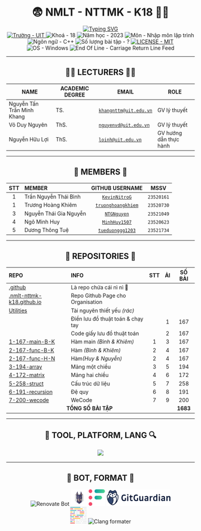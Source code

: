 <h1 align="center">😨 NMLT - NTTMK - K18 😵‍💫</h1>

<div align="center">
	<a href="https://nmlt-nttmk-k18.github.io"><img src="https://readme-typing-svg.herokuapp.com?font=JetBrains+Mono&duration=4000&pause=800&color=FDFFB6&background=222436&center=true&vCenter=true&random=true&width=500&lines=UIT;NH%E1%BA%ACP+M%C3%94N+L%E1%BA%ACP+TR%C3%8CNH;NGUY%E1%BB%84N+T%E1%BA%A4N+TR%E1%BA%A6N+MINH+KHANG;1000+B%C3%80I+CODE+THI%E1%BA%BEU+NHI;NMLT+NTTMK+K18;TR%C6%AF%E1%BB%9CNG+%C4%90%E1%BA%A0I+H%E1%BB%8CC+C%C3%94NG+NGH%E1%BB%86+TH%C3%94NG+TIN" alt="Typing SVG" /></a>
</div>

<!-- Source: https://git.io/typing-svg-->

<div align="center">
	<a href="https://uit.edu.vn/">
		<img src="https://img.shields.io/badge/tr%C6%B0%E1%BB%9Dng-UIT-a0c4ff?style=for-the-badge" alt="Trường - UIT">
	</a>
	<img src="https://img.shields.io/badge/kho%C3%A1-18-9bf6ff?style=for-the-badge" alt="Khoá - 18">
	<img src="https://img.shields.io/badge/n%C4%83m_h%E1%BB%8Dc-2023-caffbf?style=for-the-badge" alt="Năm học - 2023">
	<img src="https://img.shields.io/badge/m%C3%B4n-nh%E1%BA%ADp_m%C3%B4n_l%E1%BA%ADp_tr%C3%ACnh-fdffb6?style=for-the-badge" alt="Môn - Nhập môn lập trình">
	<img src="https://img.shields.io/badge/ng%C3%B4n_ng%E1%BB%AF-C%2B%2B-ffd6a5?style=for-the-badge" alt="Ngôn ngữ - C++">
	<img src="https://img.shields.io/badge/s%E1%BB%91%20l%C6%B0%E1%BB%A3ng%20b%C3%A0i%20t%E1%BA%ADp-%3F-ffadad?style=for-the-badge" alt="Số lượng bài tập - ?">
	<a href="./LICENSE">
		<img src="https://img.shields.io/badge/License-MIT-ffc6ff?style=for-the-badge" alt="LICENSE - MIT">
	</a>
	<img src="https://img.shields.io/badge/OS-Windows-bdb2ff?style=for-the-badge&logo=windows%2011" alt="OS - Windows">
	<img src="https://img.shields.io/badge/EOL-CRLF-a0c4ff?style=for-the-badge" alt="End Of Line - Carriage Return Line Feed">
</div>

---

<h2 align="center">🧑‍🏫 LECTURERS 👨‍🏫</h2>

<div align="center">
	<table style="margin-left: auto; margin-right: auto;">
		<thead>
			<tr>
				<th><b>NAME</B></th>
				<th><b>ACADEMIC DEGREE</B></th>
				<th><b>EMAIL</B></th>
				<th><b>ROLE</B></th>
			</tr>
		</thead>
		<tbody>
			<tr>
				<td>Nguyễn Tấn Trần Minh Khang</td>
				<td>TS.</td>
				<td><code><a href="mailto:khangnttm@uit.edu.vn">khangnttm@uit.edu.vn</a></code></td>
				<td>GV lý thuyết</td>
			</tr>
			<tr>
				<td>Võ Duy Nguyên</td>
				<td>ThS.</td>
				<td><code><a href="mailto:nguyenvd@uit.edu.vn">nguyenvd@uit.edu.vn</a></code></td>
				<td>GV lý thuyết</td>
			</tr>
			<tr>
				<td>Nguyễn Hữu Lợi</td>
				<td>ThS.</td>
				<td><code><a href="mailto:loinh@uit.edu.vn">loinh@uit.edu.vn</a></code></td>
				<td>GV hướng dẫn thực hành</td>
			</tr>
		</tbody>
	</table>
</div>

---

<h2 align="center">🧒 MEMBERS 🧒</h2>

<div align="center">
	<table style="margin-left: auto; margin-right: auto;">
		<thead>
			<tr>
				<th align="center"><b>STT</b></th>
				<th align="left"><b>MEMBER</b></th>
				<th align="center"><b>GITHUB USERNAME</b></th>
				<th align="center"><b>MSSV</b></th>
			</tr>
		</thead>
		<tbody>
			<tr>
				<td align="center">1</td>
				<td>Trần Nguyễn Thái Bình</td>
				<td align="center"><code><a href="https://github.com/KevinNitroG">KevinNitroG</a></code></td>
				<td align="center"><code>23520161</code></td>
			</tr>
			<tr>
				<td align="center">1</td>
				<td>Trương Hoàng Khiêm</td>
				<td align="center"><code><a href="https://github.com/truonghoangkhiem">truonghoangkhiem</a></code></td>
				<td align="center"><code>23520730</code></td>
			</tr>
			<tr>
				<td align="center">3</td>
				<td>Nguyễn Thái Gia Nguyễn</td>
				<td align="center"><code><a href="https://github.com/NTGNguyen">NTGNguyen</a></code></td>
				<td align="center"><code>23521049</code></td>
			</tr>
			<tr>
				<td align="center">4</td>
				<td>Ngô Minh Huy</td>
				<td align="center"><code><a href="https://github.com/MinhHuy1507">MinhHuy1507</a></code></td>
				<td align="center"><code>23520623</code></td>
			</tr>
			<tr>
				<td align="center">5</td>
				<td>Dương Thông Tuệ</td>
				<td align="center"><code><a href="https://github.com/tueduonggg1203">tueduonggg1203</a></code></td>
				<td align="center"><code>23521734</code></td>
			</tr>
		</tbody>
	</table>
</div>

---

<h2 align="center">📁 REPOSITORIES 📂</h2>

<div align="center">
	<table style="margin-left: auto; margin-right: auto;">
		<thead>
			<tr>
				<th align="left"><b>REPO</b></th>
				<th align="left"><b>INFO</b></th>
				<th><b>STT</b></th>
				<th><b>ẢI</b></th>
				<th><b>SỐ BÀI</b></th>
			</tr>
		</thead>
		<tbody>
			<tr>
				<td><a href="../../../.github">.github</a></td>
				<td>Là repo chứa cái nì nì 🤥</td>
				<td></td>
				<td></td>
				<td></td>
			</tr>
			<tr>
				<td><a href="../../../.nmlt-nttmk-k18.github.io">.nmlt-nttmk-k18.github.io</a></td>
				<td>Repo Github Page cho Organisation</td>
				<td></td>
				<td></td>
				<td></td>
			</tr>
			<tr>
				<td><a href="../../../Utilities">Utilities</a></td>
				<td>Tài nguyên thiết yếu <i>(rác)</i></td>
				<td></td>
				<td></td>
				<td></td>
			</tr>
			<tr>
				<td></td>
				<td>Điền lưu đồ thuật toán & chạy tay</td>
				<td></td>
				<td align="center">1</td>
				<td align="center">167</td>
				</tr>
				<tr>
				<td></td>
				<td>Code giấy lưu đồ thuật toán</td>
				<td></td>
				<td align="center">2</td>
				<td align="center">167</td>
				</tr>
			<tr>
				<td><a href="../../../1-167-main-B-K">1-167-main-B-K</a></td>
				<td>Hàm main <i>(Bình & Khiêm)</i></td>
				<td align="center">1</td>
				<td align="center">3</td>
				<td align="center">167</td>
			</tr>
			<tr>
				<td><a href="../../../2-167-func-B-K">2-167-func-B-K</a></td>
				<td>Hàm <i>(Bình & Khiêm)</i></td>
				<td align="center">2</td>
				<td align="center">4</td>
				<td align="center">167</td>
			</tr>
			<tr>
				<td><a href="../../../2-167-func-H-N">2-167-func-H-N</a></td>
				<td>Hàm<i>(Huy & Nguyễn)</i></td>
				<td align="center">2</td>
				<td align="center">4</td>
				<td align="center">167</td>
			</tr>
			<tr>
				<td><a href="../../../3-194-array">3-194-array</a></td>
				<td>Mảng một chiều</td>
				<td align="center">3</td>
				<td align="center">5</td>
				<td align="center">194</td>
			</tr>
			<tr>
				<td><a href="../../../4-172-matrix">4-172-matrix</a></td>
				<td>Mảng hai chiều</td>
				<td align="center">4</td>
				<td align="center">6</td>
				<td align="center">172</td>
			</tr>
			<tr>
				<td><a href="../../../5-258-struct">5-258-struct</a></td>
				<td>Cấu trúc dữ liệu</td>
				<td align="center">5</td>
				<td align="center">7</td>
				<td align="center">258</td>
			</tr>
			<tr>
				<td><a href="../../../6-191-recursion">6-191-recursion</a></td>
				<td>Đệ quy</td>
				<td align="center">6</td>
				<td align="center">8</td>
				<td align="center">191</td>
			</tr>
			<tr>
				<td><a href="../../../7-200-wecode">7-200-wecode</a></td>
				<td>WeCode</td>
				<td align="center">7</td>
				<td align="center">9</td>
				<td align="center">200</td>
			</tr>
			<tr>
				<td colspan="4" align="center"><strong>TỔNG SỐ BÀI TẬP</strong></td>
				<td align="center"><strong>1683</strong></td>
			</tr>
		</tbody>
	</table>
</div>

---

<h2 align="center">🔮 TOOL, PLATFORM, LANG 🔍</h2>

<p align="center">
  <a href="https://skillicons.dev">
    <img src="https://skillicons.dev/icons?i=cpp,py,md,regex,bash,git,github,githubactions,visualstudio,vscode&perline=5&theme=dark" />
  </a>
</p>

---

<h2 align="center">🤖 BOT, FORMAT 🔨</h2>

<div class="svg-container" align="center">
    <img height="44px" src="https://avatars.githubusercontent.com/u/25180681?v=4" alt="Renovate Bot" />
    <img height="44px" src="/img/snyk-avatar-transparent.png" alt="Snyk" />
    <img height="44px" src="/img/codefactor-icon-svgrepo-com.svg" alt="CodeFactor" />
    <img height="44px" src="/img/gitguardian.svg" alt="Gitguardian" />
    <br>
    <img height="44px" src="/img/prettier-svgrepo-com.svg" alt="Prettier" />
    <img height="44px" src="https://llvm.org/img/LLVMWyvernSmall.png" alt="Clang formater" />
</div>

